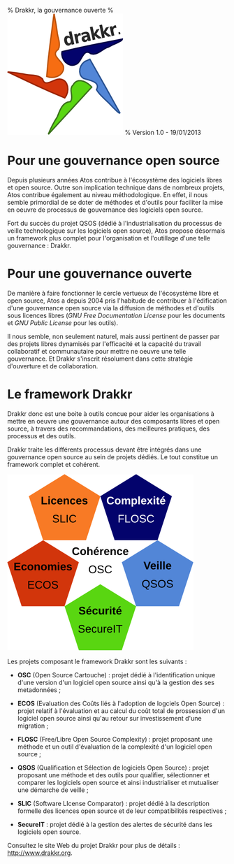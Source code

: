 % Drakkr, la gouvernance ouverte
% ![Logo](Images/drakkr-logo.png)
% Version 1.0 - 19/01/2013

# Pour une gouvernance open source

Depuis plusieurs années Atos contribue à l'écosystème des logiciels libres et open source. Outre son implication technique dans de nombreux projets, Atos contribue également au niveau méthodologique. En effet, il nous semble primordial de se doter de méthodes et d'outils pour faciliter la mise en oeuvre de processus de gouvernance des logiciels open source.

Fort du succès du projet QSOS (dédié à l'industrialisation du processus de veille technologique sur les logiciels open source), Atos propose désormais un framework plus complet pour l'organisation et l'outillage d'une telle gouvernance : Drakkr.

# Pour une gouvernance ouverte

De manière à faire fonctionner le cercle vertueux de l'écosystème libre et open source, Atos a depuis 2004 pris l'habitude de contribuer à l'édification d'une gouvernance open source via la diffusion de méthodes et d'outils sous licences libres (_GNU Free Documentation License_ pour les documents et _GNU Public License_ pour les outils).

Il nous semble, non seulement naturel, mais aussi pertinent de passer par des projets libres dynamisés par l'efficacité et la capacité du travail collaboratif et communautaire pour mettre ne oeuvre une telle gouvernance. Et Drakkr s'inscrit résolument dans cette stratégie d'ouverture et de collaboration.

# Le framework Drakkr

Drakkr donc est une boite à outils concue pour aider les organisations à mettre en oeuvre une gouvernance autour des composants libres et open source, à travers des recommandations, des meilleures pratiques, des processus et des outils. 

Drakkr traite les différents processus devant être intégrés dans une gouvernance open source au sein de projets dédiés. Le tout constitue un framework complet et cohérent.

![Framework Drakkr](Images/drakkr-schema.png)

Les projets composant le framework Drakkr sont les suivants :

* __OSC__ (Open Source Cartouche) : projet dédié à l'identification unique d'une version d'un logiciel open source ainsi qu'à la gestion des ses metadonnées ;

* __ECOS__ (Evaluation des Coûts liés à l'adoption de logciels Open Source) : projet relatif à l'évaluation et au calcul du coût total de prossession d'un logiciel open source ainsi qu'au retour sur investissement d'une migration ;

* __FLOSC__ (Free/Libre Open Source Complexity) : projet proposant une méthode et un outil d'évaluation de la complexité d'un logiciel open source ;

* __QSOS__ (Qualification et Sélection de logiciels Open Source) : projet proposant une méthode et des outils pour qualifier, sélectionner et comparer les logiciels open source et ainsi industrialiser et mutualiser une démarche de veille ;

* __SLIC__ (Software LIcense Comparator) : projet dédié à la description formelle des licences open source et de leur compatibilités respectives ;

* __SecureIT__ : projet dédié à la gestion des alertes de sécurité dans les logiciels open source.

Consultez le site Web du projet Drakkr pour plus de détails : <http://www.drakkr.org>.